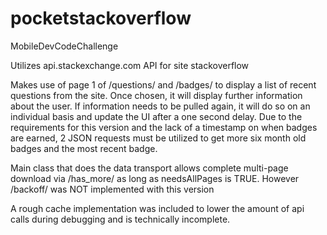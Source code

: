 pocketstackoverflow
===================

MobileDevCodeChallenge

Utilizes api.stackexchange.com API for site stackoverflow

Makes use of page 1 of /questions/ and /badges/ to display a list of recent
questions from the site.  Once chosen, it will display further information about
the user.  If information needs to be pulled again, it will do so on an individual
basis and update the UI after a one second delay.  Due to the requirements for this
version and the lack of a timestamp on when badges are earned, 2 JSON requests must
be utilized to get more six month old badges and the most recent badge.

Main class that does the data transport allows complete multi-page download via /has_more/
as long as needsAllPages is TRUE.  However /backoff/ was NOT implemented with this version

A rough cache implementation was included to lower the amount of api calls during
debugging and is technically incomplete.

